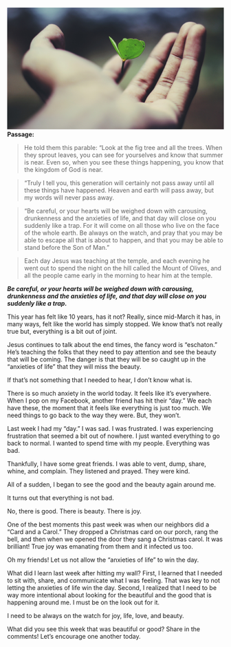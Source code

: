 ![picture](/assets/ravi-roshan-_AdUs32i0jc-unsplash.jpg)
**Passage:**

>He told them this parable: “Look at the fig tree and all the trees. When they sprout leaves, you can see for yourselves and know that summer is near. Even so, when you see these things happening, you know that the kingdom of God is near.

>“Truly I tell you, this generation will certainly not pass away until all these things have happened. Heaven and earth will pass away, but my words will never pass away.

>“Be careful, or your hearts will be weighed down with carousing, drunkenness and the anxieties of life, and that day will close on you suddenly like a trap. For it will come on all those who live on the face of the whole earth. Be always on the watch, and pray that you may be able to escape all that is about to happen, and that you may be able to stand before the Son of Man.”

>Each day Jesus was teaching at the temple, and each evening he went out to spend the night on the hill called the Mount of Olives, and all the people came early in the morning to hear him at the temple.

***Be careful, or your hearts will be weighed down with carousing, drunkenness and the anxieties of life, and that day will close on you suddenly like a trap.***

This year has felt like 10 years, has it not? Really, since mid-March it has, in many ways, felt like the world has simply stopped. We know that’s not really true but, everything is a bit out of joint.

Jesus continues to talk about the end times, the fancy word is “eschaton.” He’s teaching the folks that they need to pay attention and see the beauty that will be coming. The danger is that they will be so caught up in the “anxieties of life” that they will miss the beauty.

If that’s not something that I needed to hear, I don’t know what is.

There is so much anxiety in the world today. It feels like it’s everywhere. When I pop on my Facebook, another friend has hit their “day.” We each have these, the moment that it feels like everything is just too much. We need things to go back to the way they were. But, they won’t.

Last week I had my “day.” I was sad. I was frustrated. I was experiencing frustration that seemed a bit out of nowhere. I just wanted everything to go back to normal. I wanted to spend time with my people. Everything was bad.

Thankfully, I have some great friends. I was able to vent, dump, share, whine, and complain. They listened and prayed. They were kind.

All of a sudden, I began to see the good and the beauty again around me.

It turns out that everything is not bad.

No, there is good. There is beauty. There is joy.

One of the best moments this past week was when our neighbors did a “Card and a Carol.” They dropped a Christmas card on our porch, rang the bell, and then when we opened the door they sang a Christmas carol. It was brilliant! True joy was emanating from them and it infected us too.

Oh my friends! Let us not allow the “anxieties of life” to win the day.

What did I learn last week after hitting my wall? First, I learned that I needed to sit with, share, and communicate what I was feeling. That was key to not letting the anxieties of life win the day. Second, I realized that I need to be way more intentional about looking for the beautiful and the good that is happening around me. I must be on the look out for it.

I need to be always on the watch for joy, life, love, and beauty.

What did you see this week that was beautiful or good? Share in the comments! Let’s encourage one another today.
